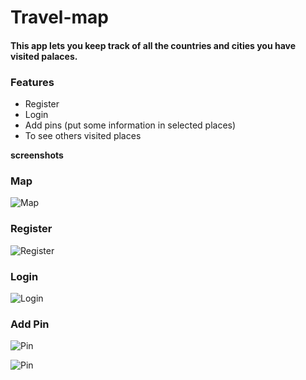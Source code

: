 # Travel-map

#### This app lets you keep track of all the countries and cities you have visited palaces.

### Features
* Register
* Login
* Add pins (put some information in selected places)
* To see others visited places 

**screenshots**

### Map
![Map](https://raw.githubusercontent.com/avishka964/travel-map/master/screenshots/map.png)

### Register
![Register](https://raw.githubusercontent.com/avishka964/travel-map/master/screenshots/register.png)

### Login
![Login](https://raw.githubusercontent.com/avishka964/travel-map/master/screenshots/login.png)

### Add Pin
![Pin](https://raw.githubusercontent.com/avishka964/travel-map/master/screenshots/add.png)

![Pin](https://raw.githubusercontent.com/avishka964/travel-map/master/screenshots/pin.png)
